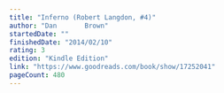 ```yaml
---
title: "Inferno (Robert Langdon, #4)"
author: "Dan       Brown"
startedDate: ""
finishedDate: "2014/02/10"
rating: 3
edition: "Kindle Edition"
link: "https://www.goodreads.com/book/show/17252041"
pageCount: 480
---
```



